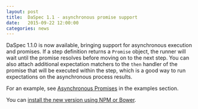 ```yaml
---
layout: post 
title:  DaSpec 1.1 - asynchronous promise support 
date:   2015-09-22 12:00:00
categories: news 
---
```


DaSpec 1.1.0 is now available, bringing support for asynchronous execution and promises. If a step definition returns a `Promise` object, the
runner will wait until the promise resolves before moving on to the next step. You can also attach additional expectation matchers to the `then` handler of the promise that will be executed within the step, which is a good way to run expectations on the asynchronous process results. 

For an example, see [Asynchronous Promises](/examples/advanced/async_promises/) in the examples section. 

You can [install the new version using NPM or Bower](/guides/install.html). 
